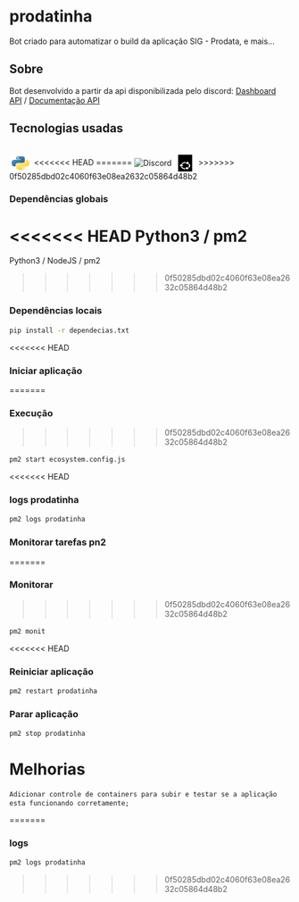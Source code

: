 # prodatinha
 Bot criado para automatizar o build da aplicação SIG - Prodata, e mais...
 
## Sobre

 Bot desenvolvido a partir da api disponibilizada pelo discord:
 [Dashboard API](https://discord.com/developers/applications) / [Documentação API](https://discord.com/developers/docs/intro)
 
## Tecnologias usadas

<div style="display: inline_block"><br>
  <img align="center" alt="Prodatinha-Python" height="30" width="40" src="https://raw.githubusercontent.com/devicons/devicon/master/icons/python/python-original.svg">
<<<<<<< HEAD
=======
  <img align="center" alt="Discord" height="30" width="40" src="https://www.svgrepo.com/show/452188/discord.svg">
  <img align="center" alt="Prodatinha-Python" height="30" width="40" src="https://github.com/devicons/devicon/blob/master/icons/ubuntu/ubuntu-plain.svg">
>>>>>>> 0f50285dbd02c4060f63e08ea2632c05864d48b2
</div>

### Dependências globais

<<<<<<< HEAD
Python3 / pm2
=======
Python3 / NodeJS / pm2
>>>>>>> 0f50285dbd02c4060f63e08ea2632c05864d48b2

### Dependências locais

```bash
pip install -r dependecias.txt
```

<<<<<<< HEAD
### Iniciar aplicação
=======
### Execução
>>>>>>> 0f50285dbd02c4060f63e08ea2632c05864d48b2

```bash
pm2 start ecosystem.config.js
```

<<<<<<< HEAD
### logs prodatinha

```bash
pm2 logs prodatinha
```

### Monitorar tarefas pn2
=======
### Monitorar
>>>>>>> 0f50285dbd02c4060f63e08ea2632c05864d48b2

```bash
pm2 monit
```

<<<<<<< HEAD
### Reiniciar aplicação

```bash
pm2 restart prodatinha
```

### Parar aplicação

```bash
pm2 stop prodatinha
```

# Melhorias

    Adicionar controle de containers para subir e testar se a aplicação esta funcionando corretamente;


=======
### logs

```bash
pm2 logs prodatinha
```
>>>>>>> 0f50285dbd02c4060f63e08ea2632c05864d48b2
